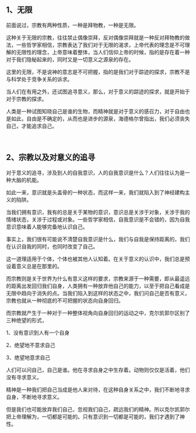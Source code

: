 <h2>1、无限</h2><p data-pid="ZEMPaBv2">前面说过，宗教有两种性质，一种是拜物教，一种是无限。</p><p data-pid="x8-ofBJX">这种关于无限的宗教，往往禁止偶像崇拜，反对偶像崇拜就是一种反对拜物教的做法，一些哲学家相信，宗教表达了我们对于无限的渴求，上帝代表的理念是不可理解的无限性的理念，上帝意味着整体，当人们信仰上帝的时候，指的是存在着一种对于我们隐秘起来的，同时又是一切意义之源泉的存在。</p><p data-pid="31naLdUB">这里的无限，不是说神的意志是不可把握，指的是我们对于踪迹的探求，宗教不是与科学处于竞争关系的诉求。</p><p data-pid="yne3P4rX">当人们在有用之外，还试图追寻意义，那么，对于意义的踪迹的探求，就是开始于对于宗教的探求。</p><p data-pid="OtQ6gpLN">人类是一种试图知晓自己是谁的生物，而精神就是对于意义的感召力，对于自由也是如此，自由是不确定的，从而也是进步的源泉，海德格尔曾指出，我们必须丧失自己，才能追求自己。</p><p><br></p><h2>2、宗教以及对意义的追寻</h2><p data-pid="XSn0dBU5">对于意义的追寻，涉及到人的自我意识，人的自我意识是什么？人们往往认为是一种大脑的机能。</p><p data-pid="GQcN7VE8">如此一来，意识就是头盖骨的一种状态，而这样一来，我们就陷入到了神经建构主义的陷阱。</p><p data-pid="iC7wWCXm">当我们拥有意识，我有的总是关于某物的意识，意识总是关涉于对象，关涉于我的情绪状态，关涉于过程或对象。一些哲学家相信，自我意识是不会错的，因为自我意识意味着人能够完备地认识自己。</p><p data-pid="6U4zo4Bj">事实上，我们很有可能说不清楚自我意识是什么，我们与自我是保持距离的，我们在认识自我的同时，也同时改变了自己。</p><p data-pid="HZgZV6su">这一道理适用于个体，个体也被其他人认知着。在关于意义的认识中，我们总是预设着意义总是在那里的。</p><p data-pid="U35pGkA3">而宗教则是关于世界为什么有意义这样的要求，宗教来源于一种需要，即从最遥远的距离出发回归我们自身，人类拥有一种放弃他自己的能力，以至于把自己看成是无限中趋向于消失的点。当我们陷入到这样的状态之中，我们问自己是否有意义，宗教也就从一种彻底的不可把握的状态向自身回归。</p><p data-pid="O4mv8Opy">而宗教就产生于一种对于一种整体视角向自身回归的运动之中，克尔凯郭尔区别了三种绝望的形式，</p><p data-pid="pAFnPQni">1、没有意识到人有一个自身</p><p data-pid="ofhQZaYq">2、绝望地不意求自己</p><p data-pid="Fe8o9ads">3、绝望地意求自己</p><p data-pid="SnuZ_Qac">人们可以问自己，自己是谁。他在寻求自身之中生存着。动物则仅仅是活着，他们没有寻求意义。</p><p data-pid="zLQapvzX">精神是一种我们把自己当成是他人来对待，在这种自身关系之中，我们不断地寻求自身，不断地寻求意义。</p><p data-pid="XEP7eo6p">但是我们也可能放弃我们自己，忽视我们自己，疏远我们的精神。所以克尔凯郭尔把上帝理解为，一切都是可能的。只有意识到一切都是可能的，我们才遇到了神性。</p><p></p><p></p><p></p><p></p><p></p>